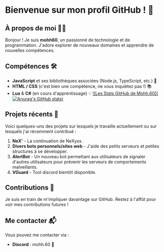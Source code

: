 # Bienvenue sur mon profil GitHub ! 🚀

## À propos de moi 🙋‍♂️
Bonjour ! Je suis **mohh60**, un passionné de technologie et de programmation. J'adore explorer de nouveaux domaines et apprendre de nouvelles compétences.

## Compétences 🛠️
- **JavaScript** et ses bibliothèques associées (Node.js, TypeScript, etc.) 🔧
- **HTML / CSS** (c'est bien une compétence, ne vous inquiétez pas !) 📚
- **Lua** & **C#** (en cours d'apprentissage) 💡
  [![Les Stats GitHub de Mohh.60](![Anurag's GitHub stats](https://github-readme-stats.vercel.app/api?username=anuraghazra&theme=shadow_red&show_icons=true))](https://github.com/anuraghazra/github-readme-stats)

## Projets récents 🌟
Voici quelques-uns des projets sur lesquels je travaille actuellement ou sur lesquels j'ai récemment contribué :

1. **NeX'** - La continuation de NeXyss.
2. **Divers bots personnels/sites web** - J'aide des petits serveurs et petites structures à se développer.
3. **AlertBot** - Un nouveau bot permettant aux utilisateurs de signaler d'autres utilisateurs pour prévenir les serveurs de comportements malveillants.
5. **VGuard** - Tool discord bientôt disponible.

## Contributions 👥
Je suis en train de m'impliquer davantage sur GitHub. Restez à l'affût pour voir mes contributions futures !

## Me contacter 📬
Vous pouvez me contacter via :

- **Discord** : mohh.60 💼

